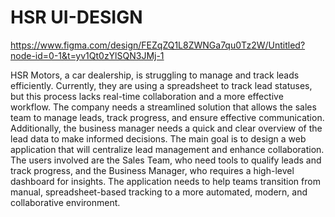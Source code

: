 # HSR UI-DESIGN
https://www.figma.com/design/FEZqZQ1L8ZWNGa7qu0Tz2W/Untitled?node-id=0-1&t=yv1Qt0zYlSQN3JMj-1

HSR Motors, a car dealership, is struggling to manage and track leads efficiently. Currently, they
are using a spreadsheet to track lead statuses, but this process lacks real-time collaboration and
a more effective workflow. The company needs a streamlined solution that allows the sales team
to manage leads, track progress, and ensure effective communication. Additionally, the business
manager needs a quick and clear overview of the lead data to make informed decisions.
The main goal is to design a web application that will centralize lead management and
enhance collaboration.
The users involved are the Sales Team, who need tools to qualify leads and track
progress, and the Business Manager, who requires a high-level dashboard for insights.
The application needs to help teams transition from manual, spreadsheet-based tracking
to a more automated, modern, and collaborative environment.
